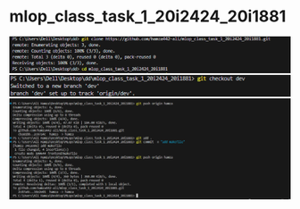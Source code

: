 # mlop_class_task_1_20i2424_20i1881















 

![Alt text](image.png)
![Alt text](image-1.png)
![Alt text](image-2.png)
